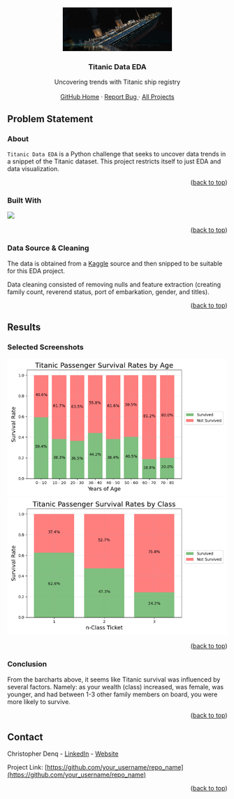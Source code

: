 <!-- Back to top -->
<a name="readme-top"></a>

<!-- PROJECT LOGO -->
<br />
<div align="center">
  <a href="https://github.com/cdenq/titanic_data_eda">
    <img src="repo/assets/project_header_image.jpg" alt="Logo" width="250" height="100">
  </a>

  <h3 align="center">Titanic Data EDA</h3>

  <p align="center">
    Uncovering trends with Titanic ship registry
    <br />
    <br />
    <a href="https://github.com/cdenq/">GitHub Home</a>
    ·
    <a href="https://github.com/cdenq/titanic_data_eda/issues">Report Bug </a>
    ·
    <a href="https://github.com/cdenq/my-directory">All Projects </a>
  </p>
</div>

<!-- ABOUT THE PROJECT -->
## Problem Statement

### About

`Titanic Data EDA` is a Python challenge that seeks to uncover data trends in a snippet of the Titanic dataset. This project restricts itself to just EDA and data visualization.

<p align="right">(<a href="#readme-top">back to top</a>)</p>

### Built With

<img src="https://img.shields.io/badge/Python-FFD43B?style=for-the-badge&logo=python&logoColor=blue">

<p align="right">(<a href="#readme-top">back to top</a>)</p>

### Data Source & Cleaning

The data is obtained from a [Kaggle](https://www.kaggle.com/competitions/titanic) source and then snipped to be suitable for this EDA project.

Data cleaning consisted of removing nulls and feature extraction (creating family count, reverend status, port of embarkation, gender, and titles).

<p align="right">(<a href="#readme-top">back to top</a>)</p>

<!-- CONCLUSIONS -->
## Results

### Selected Screenshots

<img src="repo\screenshots\bar_age.png">

<img src="repo\screenshots\bar_pclass.png">

<p align="right">(<a href="#readme-top">back to top</a>)</p>

### Conclusion

From the barcharts above, it seems like Titanic survival was influenced by several factors. Namely: as your wealth (class) increased, was female, was younger, and had between 1-3 other family members on board, you were more likely to survive.

<p align="right">(<a href="#readme-top">back to top</a>)</p>

<!-- CONTACT -->
## Contact

Christopher Denq - [LinkedIn](https://www.linkedin.com/in/christopherdenq/) - [Website](https://cdenq.github.io/)

Project Link: [https://github.com/your_username/repo_name](https://github.com/your_username/repo_name)

<p align="right">(<a href="#readme-top">back to top</a>)</p>
